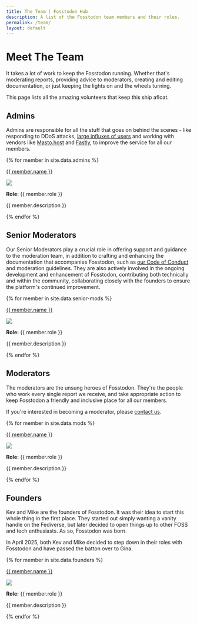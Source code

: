 ```yaml
---
title: The Team | Fosstodon Hub
description: A list of the Fosstodon team members and their roles.
permalink: /team/
layout: default
---
```

# Meet The Team

It takes a lot of work to keep the Fosstodon running. Whether that's moderating reports, providing advice to moderators, creating and editing documentation, or just keeping the lights on and the wheels turning.

This page lists all the amazing volunteers that keep this ship afloat.

## Admins

Admins are responsible for all the stuff that goes on behind the scenes - like responding to DDoS attacks, [large influxes of users](https://hub.fosstodon.org/elon-twitter-post-mortem/) and working with vendors like [Masto.host](https://masto.host) and [Fastly](https://fastly.com), to improve the service for all our members.

{% for member in site.data.admins %}
<div class="team-banner">
    <p class="team-title"><a target="blank" href="{{ member.link }}">{{ member.name }}</a></p>
    <img class="team-avatar" src="{{ member.avatar }}" />
    <p><b>Role:</b> {{ member.role }}</p>
    <p>{{ member.description }}</p>
  </div>
{% endfor %}

<div style="clear: both;"></div>

## Senior Moderators

Our Senior Moderators play a crucial role in offering support and guidance to the moderation team, in addition to crafting and enhancing the documentation that accompanies Fosstodon, such as [our Code of Conduct](https://hub.fosstodon.org/coc) and moderation guidelines. They are also actively involved in the ongoing development and enhancement of Fosstodon, contributing both technically and within the community, collaborating closely with the founders to ensure the platform's continued improvement.

{% for member in site.data.senior-mods %}
<div class="team-banner">
    <p class="team-title"><a target="blank" href="{{ member.link }}">{{ member.name }}</a></p>
    <img class="team-avatar" src="{{ member.avatar }}" />
    <p><b>Role:</b> {{ member.role }}</p>
    <p>{{ member.description }}</p>
  </div>
{% endfor %}

<div style="clear: both;"></div>

## Moderators

The moderators are the unsung heroes of Fosstodon. They're the people who work every single report we receive, and take appropriate action to keep Fosstodon a friendly and inclusive place for all our members.

If you're interested in becoming a moderator, please [contact us](https://hub.fosstodon.org/contact/).

{% for member in site.data.mods %}
<div class="team-banner">
    <p class="team-title"><a rel="me" target="blank" href="{{ member.link }}">{{ member.name }}</a></p>
    <img class="team-avatar" src="{{ member.avatar }}" />
    <p><b>Role:</b> {{ member.role }}</p>
    <p>{{ member.description }}</p>
  </div>
{% endfor %}

<div style="clear: both;"></div>


## Founders

Kev and Mike are the founders of Fosstodon. It was their idea to start this whole thing in the first place. They started out simply wanting a vanity handle on the Fediverse, but later decided to open things up to other FOSS and tech enthusiasts. As so, Fosstodon was born.

In April 2025, both Kev and Mike decided to step down in their roles with Fosstodon and have passed the batton over to Gina.

{% for member in site.data.founders %}
<div class="team-banner">
    <p class="team-title"><a target="blank" href="{{ member.link }}">{{ member.name }}</a></p>
    <img class="team-avatar" src="{{ member.avatar }}" />
    <p><b>Role:</b> {{ member.role }}</p>
    <p>{{ member.description }}</p>
  </div>
{% endfor %}

<div style="clear: both;"></div>

